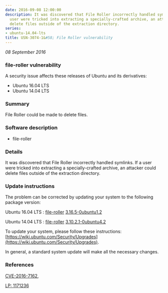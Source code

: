 ```yaml
---
date: 2016-09-08 12:00:00
description: It was discovered that File Roller incorrectly handled symlinks. If a
  user were tricked into extracting a specially-crafted archive, an attacker could
  delete files outside of the extraction directory.
series:
- ubuntu-14.04-lts
title: USN-3074-1&#58; File Roller vulnerability
---
```


*08 September 2016*

### file-roller vulnerability

A security issue affects these releases of Ubuntu and its derivatives:

* Ubuntu 16.04 LTS
* Ubuntu 14.04 LTS

### Summary

File Roller could be made to delete files. 

### Software description

* file-roller 

### Details

It was discovered that File Roller incorrectly handled symlinks. If a user were tricked into extracting a specially-crafted archive, an attacker could delete files outside of the extraction directory. 

### Update instructions

The problem can be corrected by updating your system to the following package version:

Ubuntu 16.04 LTS
 : [file-roller](https://launchpad.net/ubuntu/+source/file-roller) <span> [3.16.5-0ubuntu1.2](https://launchpad.net/ubuntu/+source/file-roller/3.16.5-0ubuntu1.2) </span> 

Ubuntu 14.04 LTS
 : [file-roller](https://launchpad.net/ubuntu/+source/file-roller) <span> [3.10.2.1-0ubuntu4.2](https://launchpad.net/ubuntu/+source/file-roller/3.10.2.1-0ubuntu4.2) </span> 

To update your system, please follow these instructions: [https://wiki.ubuntu.com/Security/Upgrades](https://wiki.ubuntu.com/Security/Upgrades).

In general, a standard system update will make all the necessary changes. 

### References

 
 [CVE-2016-7162](http://people.ubuntu.com/~ubuntu-security/cve/CVE-2016-7162), 

 [LP: 1171236](https://launchpad.net/bugs/1171236)